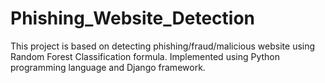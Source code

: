 # Phishing_Website_Detection
This project is based on detecting phishing/fraud/malicious website using Random Forest Classification formula. Implemented using Python programming language and Django framework.
